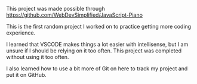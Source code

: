 This project was made possible through https://github.com/WebDevSimplified/JavaScript-Piano

This is the first random project I worked on to practice getting more coding experience. 

I learned that VSCODE makes things a lot easier with intellisense, but I am unsure if I should be relying on it too often. This project was completed without using it too often.

I also learned how to use a bit more of Git on here to track my project and put it on GitHub.